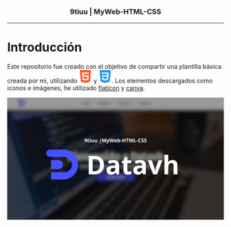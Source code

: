 <h3 align="center">9tiuu | MyWeb-HTML-CSS</h3>

---

# Introducción

Este repositorio fue creado con el objetivo de compartir una plantilla básica creada por mi, utilizando <img width="30px" src="./img/html-5.png"/> y <img width="30px" src="./img/css-3.png"/>. Los elementos descargados como iconos e imágenes, he utilizado <a href="https://www.flaticon.es/uicons/interface-icons">flaticon</a> y <a href="https://www.canva.com/es_es/">canva</a>. 

![website](./img/website-image.png)